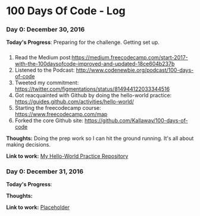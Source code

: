 # 100 Days Of Code - Log

### Day 0: December 30, 2016

**Today's Progress**: Preparing for the challenge.  Getting set up.
##### 
1. Read the Medium post:https://medium.freecodecamp.com/start-2017-with-the-100daysofcode-improved-and-updated-18ce604b237b 
2. Listened to the Podcast: http://www.codenewbie.org/podcast/100-days-of-code
3. Tweeted my commitment:  https://twitter.com/figmentations/status/814944122033344516
4. Got reacquainted with Github by doing the hello-world practice:  https://guides.github.com/activities/hello-world/
5. Starting the freecodecamp course: https://www.freecodecamp.com/map
6. Forked the core Github site: https://github.com/Kallaway/100-days-of-code

**Thoughts:** Doing the prep work so I can hit the ground running. It's all about making decisions.

**Link to work:** [My Hello-World Practice Repository](https://github.com/hhoefele/hello-world)

### Day 0: December 31, 2016

**Today's Progress**:

**Thoughts:**

**Link to work:** [Placeholder](http://example.com)
